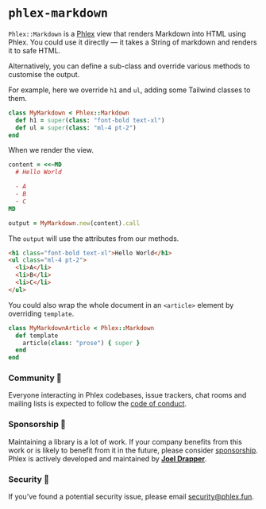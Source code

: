 # `phlex-markdown`

`Phlex::Markdown` is a [Phlex](https://phlex.fun) view that renders Markdown into HTML using Phlex. You could use it directly — it takes a String of markdown and renders it to safe HTML.

Alternatively, you can define a sub-class and override various methods to customise the output.

For example, here we override `h1` and `ul`, adding some Tailwind classes to them.

```ruby
class MyMarkdown < Phlex::Markdown
  def h1 = super(class: "font-bold text-xl")
  def ul = super(class: "ml-4 pt-2")
end
```

When we render the view.

```ruby
content = <<~MD
  # Hello World

  - A
  - B
  - C
MD

output = MyMarkdown.new(content).call
```

The `output` will use the attributes from our methods.

```html
<h1 class="font-bold text-xl">Hello World</h1>
<ul class="ml-4 pt-2">
  <li>A</li>
  <li>B</li>
  <li>C</li>
</ul>
```

You could also wrap the whole document in an `<article>` element by overriding `template`.

```ruby
class MyMarkdownArticle < Phlex::Markdown
  def template
    article(class: "prose") { super }
  end
end
```

### Community 🙌

Everyone interacting in Phlex codebases, issue trackers, chat rooms and mailing lists is expected to follow the [code of conduct](https://github.com/joeldrapper/phlex/blob/main/CODE_OF_CONDUCT.md).

### Sponsorship 💖

Maintaining a library is a lot of work. If your company benefits from this work or is likely to benefit from it in the future, please consider [sponsorship](https://github.com/sponsors/joeldrapper). Phlex is actively developed and maintained by **[Joel Drapper](https://github.com/sponsors/joeldrapper)**.

### Security 🚨

If you’ve found a potential security issue, please email [security@phlex.fun](mailto:security@phlex.fun).
